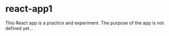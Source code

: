 # react-app1
This React app is a practice and experiment. The purpose of the app is not defined yet...
